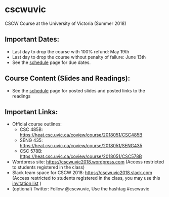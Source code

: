 # cscwuvic
CSCW Course at the University of Victoria (Summer 2018)

## Important Dates: 
   * Last day to drop the course with 100% refund: May 19th
   * Last day to drop the course without penalty of failure: June 13th
   * See the [schedule](schedule.md) page for due dates.

## Course Content (Slides and Readings):
   * See the [schedule](schedule.md) page for posted slides and posted links to the readings 
  
## Important Links:
   * Official course outlines: 
      * CSC 485B: https://heat.csc.uvic.ca/coview/course/2018051/CSC485B 
      * SENG 435: https://heat.csc.uvic.ca/coview/course/2018051/SENG435  
      * CSC 578B: https://heat.csc.uvic.ca/coview/course/2018051/CSC578B
   * Wordpress site: https://cscwuvic2018.wordpress.com (Access restricted to students registered in the class)
   * Slack team space for CSCW 2018: https://cscwuvic2018.slack.com (Access restricted to students registered in the class, you may use this [invitation list](https://join.slack.com/t/cscwuvic2018/shared_invite/enQtMzYxMDUxMDQyMDAwLTFlM2YzODZlNDAxZjNkZDhlMGJhZDcyYWI5ZTRiNzEwMjgzMjg2YjA0Yzg4NTRjOTdlZjViMTU4ZTQ4MGYxMmM) )
   * (optional) Twitter: Follow @cscwuvic, Use the hashtag #cscwuvic
   
